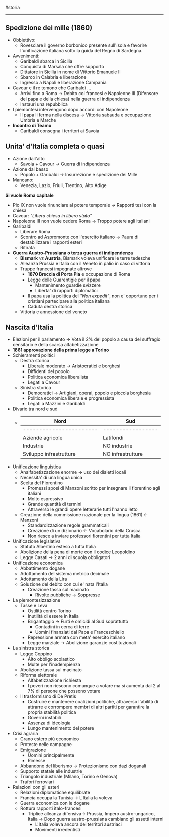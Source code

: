 #storia 

---

## **Spedizione dei mille** (1860)
- Obbiettivo:
	- Rovesciare il governo borbonico presente sull'isola e favorire l'unificazione italiana sotto la guida del Regno di Sardegna.
- Avvenimenti:
	- Garibaldi sbarca in Sicilia
	- Conquista di Marsala che offre supporto
	- Dittatore in Sicilia in nome di Vittorio Emanuele II
	- Sbarco in Calabria e liberazione
	- Ingresso a Napoli e liberazione Campania
- Cavour e il re temono che Garibaldi ...
	- Arrivi fino a Roma -> Debito coi francesi e Napoleone III (Difensore del papa e della chiesa) nella guerra di indipendenza
	- Instauri una repubblica
- I piemontesi intervengono dopo accordi con Napoleone
	- Il papa li ferma nella discesa -> Vittoria sabauda e occupazione Umbria e Marche
- **Incontro di Teamo**
	- Garibaldi consegna i territori ai Savoia

## **Unita' d'Italia completa** o quasi
- Azione dall'alto
	- Savoia + Cavour -> Guerra di indipendenza
- Azione dal basso
	- Popolo + Garibaldi -> Insurrezione e spedizione dei Mille
- Mancano:
	- Venezia, Lazio, Friuli, Trentino, Alto Adige

**Si vuole Roma capitale**
- Pio IX non vuole rinunciare al potere temporale -> Rapporti tesi con la chiesa
- Cavour: *"Libera chiesa in libero stato"*
- Napoleone III non vuole cedere Roma -> Troppo potere agli italiani
- Garibaldi
	- Liberare Roma 
	- Scontro ad Aspromonte con l'esercito italiano -> Paura di destabilizzare i rapporti esteri
	- Ritirata
- **Guerra Austro-Prussiana o terza guerra di indipendenza**
	- **Bismark** *vs* **Austria**, Bismark voleva unificare le terre tedesche
	- Alleanza Prussia e Italia con il Veneto in palio in caso di vittoria
	- Truppe francesi impegnate altrove
		- **1870 Breccia di Porta Pia** e occupazione di Roma
		- Legge delle Guarentigie per il papa
			- Mantenimento guardie svizzere
			- Liberta' di rapporti diplomatici
		- Il papa usa la politica del *"Non expedit"*, non e' opportuno per i cristiani partecipare alla politica italiana
		- Caduta destra storica
	- Vittoria e annessione del veneto

## **Nascita d'Italia**
- Elezioni per il parlamento -> Vota il 2% del popolo a causa del suffragio censitario e della scarsa alfabetizzazione
- **1861 approvazione della prima legge a Torino**
- Schieramenti politici
	- Destra storica
		- Liberale moderato -> Aristocratici e borghesi
		- Diffidenti del popolo
		- Politica economica liberalista
		- Legati a Cavour
	- Sinistra storica
		- Democratici -> Artigiani, operai, popolo e piccola borghesia
		- Politica economica liberale e progressista
		- Legati a Mazzini e Garibaldi
- Divario tra nord e sud
	- |  Nord                            |                        Sud|
	   | --                                   | --                          |
	   | ----------------------- | ----------------- |
	   | Aziende agricole           |  Latifondi             |
	   | Industrie                        | NO industrie        |
	   | Sviluppo infrastrutture | NO infrastrutture |
- Unificazione linguistica
	- Analfabetizzazione enorme -> uso dei dialetti locali
	- Necessita' di una lingua unica 
	- Scelta del Fiorentino
		- Promessi sposi di Manzoni scritto per insegnare il fiorentino agli italiani
		- Molto espressivo 
		- Grande quantità di termini
		- Attraverso le grandi opere letterarie tutti l'hanno letto
	- Creazione della commissione nazionale per la lingua (1861) <- Manzoni
		- Standardizzazione regole grammaticali
		- Creazione di un dizionario <- Vocabolario della Crusca
		- Non riesce a inviare professori fiorentini per tutta Italia
- Unificazione legislativa
	- Statuto Albertino esteso a tutta Italia
	- Abolizione della pena di morte con il codice Leopoldino
	- Legge Casati -> 2 anni di scuola obbligatori
- Unificazione economica
	- Abbattimento dogane
	- Adottamento del sistema metrico decimale
	- Adottamento della Lira
	- Soluzione del debito con cui e' nata l'Italia
		- Creazione tassa sul macinato
			- Rivolte pubbliche -> Soppresse
- La piemontesizzazione
	- Tasse e Leva
		- Ostilità contro Torino
		- Inutilità di essere in Italia
		- Brigantaggio -> Furti e omicidi al Sud soprattutto
			- Contadini in cerca di terre
			- Uomini finanziati dal Papa e Franceschiello
		- Repressione armata con meta' esercito italiano
		- Legge marziale -> Abolizione garanzie costituzionali
- La sinistra storica
	- Legge Coppino
		- Alto obbligo scolastico
		- Multe per l'inadempienza
	- Abolizione tassa sul macinato
	- Riforma elettorale
		- Alfabetizzazione richiesta
		- I poveri non riescono comunque a votare ma si aumenta dal 2 al 7% di persone che possono votare
	- Il trasformismo di De Pretis
		- Costruire e mantenere coalizioni politiche, attraverso l'abilità di attrarre e corrompere membri di altri partiti per garantire la propria stabilità politica
		- Governi instabili
		- Assenza di ideologia
		- Lungo mantenimento del potere
- Crisi agraria
	- Grano estero più economico
	- Proteste nelle campagne
	- Emigrazione
		- Uomini principalmente
		- Rimesse
	- Abbandono del liberismo -> Protezionismo con dazi doganali
	- Supporto statale alle industrie 
	- Triangolo industriale (Milano, Torino e Genova)
	- Trafori ferroviari
- Relazioni con gli esteri
	- Relazioni diplomatiche equilibrate
	- Francia occupa la Tunisia -> L'Italia la voleva
	- Guerra economica con le dogane
	- Rottura rapporti italo-francesi
		- Triplice alleanza difensiva-> Prussia, Impero austro-ungarico, Italia -> Dopo guerra austro-prussiana cambiano gli assetti interni
			- L'Italia voleva ancora dei territori austriaci
			- Movimenti irredentisti